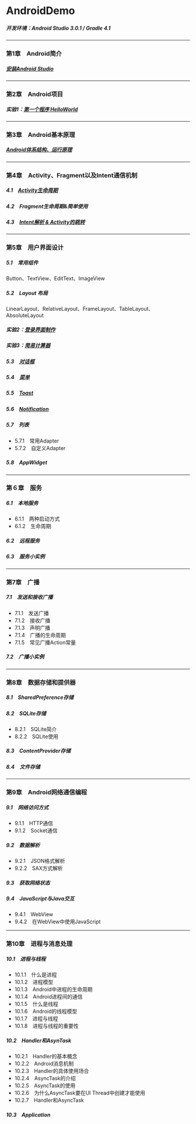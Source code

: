 # AndroidDemo
##### 开发环境：Android Studio 3.0.1 / Gradle 4.1
----------------------------------
### 第1章　Android简介
##### [安装Android Studio](https://github.com/HBU/AndroidDemo/tree/master/chapter01)　
----------------------------------
### 第2章　Android项目
##### 实验1：[第一个程序 HelloWorld](https://github.com/HBU/AndroidDemo/tree/master/chapter02)
----------------------------------
### 第3章　Android基本原理
##### [Android体系结构、运行原理](https://github.com/HBU/AndroidDemo/tree/master/chapter03)
----------------------------------
### 第4章　Activity、Fragment以及Intent通信机制
##### 4.1　[Activity生命周期](https://github.com/HBU/AndroidDemo/tree/master/chapter04/ActivityLifeDemo)
##### 4.2　Fragment生命周期&简单使用
##### 4.3　[Intent解析 & Activity的跳转](https://github.com/HBU/AndroidDemo/tree/master/chapter04/Intent)
----------------------------------
### 第5章　用户界面设计　
##### 5.1　常用组件
Button、TextView、EditText、ImageView　
##### 5.2　Layout 布局
LinearLayout、RelativeLayout、FrameLayout、TableLayout、AbsoluteLayout
##### 实验2：[登录界面制作](https://github.com/HBU/AndroidDemo/tree/master/chapter05/Login)
##### 实验3：[简易计算器](https://github.com/HBU/AndroidDemo/tree/master/chapter05/CalculatorDemo)
##### 5.3　[对话框](https://github.com/HBU/AndroidDemo/tree/master/chapter05/Dialog)　
##### 5.4　[菜单](https://github.com/HBU/AndroidDemo/tree/master/chapter05/Menu)
##### 5.5　[Toast](https://github.com/HBU/AndroidDemo/tree/master/chapter05/ToastDemo)　　
##### 5.6　[Notification](https://github.com/HBU/AndroidDemo/tree/master/chapter05/Notification)
##### 5.7　列表　
- 5.7.1　常用Adapter　
- 5.7.2　自定义Adapter　
##### 5.8　AppWidget　
----------------------------------
### 第６章　服务　
##### 6.1　本地服务　
- 6.1.1　两种启动方式　
- 6.1.2　生命周期　
##### 6.2　远程服务　
##### 6.3　服务小实例　
----------------------------------
### 第7章　广播　
##### 7.1　发送和接收广播　
- 7.1.1　发送广播　
- 7.1.2　接收广播　
- 7.1.3　声明广播
- 7.1.4　广播的生命周期　
- 7.1.5　常见广播Action常量　
##### 7.2　广播小实例　
----------------------------------
### 第8章　数据存储和提供器　
##### 8.1　SharedPreference存储　
##### 8.2　SQLite存储　
- 8.2.1　SQLite简介　
- 8.2.2　SQLite使用　
##### 8.3　ContentProvider存储　
##### 8.4　文件存储　
----------------------------------
### 第9章　Android网络通信编程　
##### 9.1　网络访问方式　
- 9.1.1　HTTP通信　
- 9.1.2　Socket通信　
##### 9.2　数据解析　
- 9.2.1　JSON格式解析　
- 9.2.2　SAX方式解析　
##### 9.3　获取网络状态
##### 9.4　JavaScript与Java交互
- 9.4.1　WebView　
- 9.4.2　在WebView中使用JavaScript
----------------------------------
### 第10章　进程与消息处理　
##### 10.1　进程与线程　
- 10.1.1　什么是进程　
- 10.1.2　进程模型　
- 10.1.3　Android中进程的生命周期
- 10.1.4　Android进程间的通信　
- 10.1.5　什么是线程　
- 10.1.6　Android的线程模型　
- 10.1.7　进程与线程　
- 10.1.8　进程与线程的重要性　
##### 10.2　Handler和AsynTask　
- 10.2.1　Handler的基本概念　
- 10.2.2　Android消息机制　
- 10.2.3　Handler的具体使用场合　
- 10.2.4　AsyncTask的介绍　
- 10.2.5　AsyncTask的使用　
- 10.2.6　为什么AsyncTask要在UI Thread中创建才能使用　
- 10.2.7　Handler和AsyncTask　
##### 10.3　Application　
